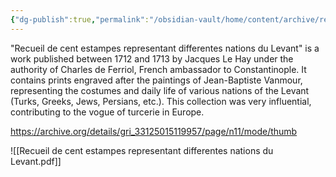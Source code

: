 ```yaml
---
{"dg-publish":true,"permalink":"/obsidian-vault/home/content/archive/recueil-de-cent-estampes-representant-differentes-nations-du-levant/"}
---
```


"Recueil de cent estampes representant differentes nations du Levant" is a work published between 1712 and 1713 by Jacques Le Hay under the authority of Charles de Ferriol, French ambassador to Constantinople. It contains prints engraved after the paintings of Jean-Baptiste Vanmour, representing the costumes and daily life of various nations of the Levant (Turks, Greeks, Jews, Persians, etc.). This collection was very influential, contributing to the vogue of turcerie in Europe.

https://archive.org/details/gri_33125015119957/page/n11/mode/thumb

![[Recueil de cent estampes representant differentes nations du Levant.pdf]]